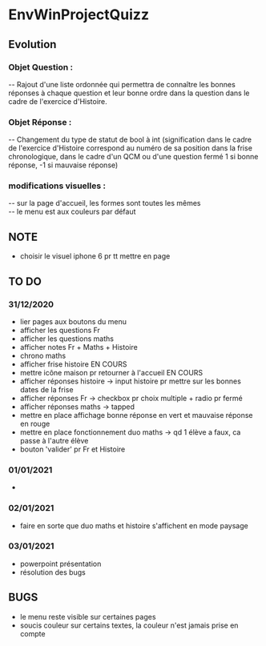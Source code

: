 # EnvWinProjectQuizz

## Evolution

### Objet Question :

-- Rajout d'une liste ordonnée qui permettra de connaître les bonnes réponses à chaque question et leur bonne ordre dans la question dans le cadre de l'exercice d'Histoire.

### Objet Réponse :

-- Changement du type de statut de bool à int (signification dans le cadre de l'exercice d'Histoire correspond au numéro de sa position dans la frise chronologique, dans le cadre d'un QCM ou d'une question fermé 1 si bonne réponse, -1 si mauvaise réponse)

### modifications visuelles :
-- sur la page d'accueil, les formes sont toutes les mêmes  
-- le menu est aux couleurs par défaut


## NOTE
- choisir le visuel iphone 6 pr tt mettre en page

## TO DO
### 31/12/2020
- lier pages aux boutons du menu
- afficher les questions Fr
- afficher les questions maths
- afficher notes Fr + Maths + Histoire
- chrono maths
- afficher frise histoire EN COURS
- mettre icône maison pr retourner à l'accueil EN COURS
- afficher réponses histoire -> input histoire pr mettre sur les bonnes dates de la frise
- afficher réponses Fr -> checkbox pr choix multiple + radio pr fermé
- afficher réponses maths -> tapped
- mettre en place affichage bonne réponse en vert et mauvaise réponse en rouge
- mettre en place fonctionnement duo maths -> qd 1 élève a faux, ca passe à l'autre élève
- bouton 'valider' pr Fr et Histoire

### 01/01/2021
- 

### 02/01/2021
- faire en sorte que duo maths et histoire s'affichent en mode paysage

### 03/01/2021
- powerpoint présentation
- résolution des bugs

## BUGS
- le menu reste visible sur certaines pages
- soucis couleur sur certains textes, la couleur n'est jamais prise en compte

